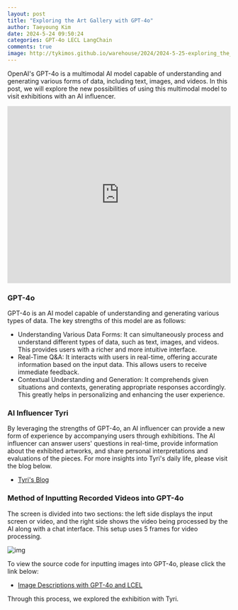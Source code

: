 ```yaml
---
layout: post
title: "Exploring the Art Gallery with GPT-4o"
author: Taeyoung Kim
date: 2024-5-24 09:50:24
categories: GPT-4o LECL LangChain
comments: true
image: http://tykimos.github.io/warehouse/2024/2024-5-25-exploring_the_art_gallery_with_gpt4o_title.jpg
---
```

OpenAI's GPT-4o is a multimodal AI model capable of understanding and generating various forms of data, including text, images, and videos. In this post, we will explore the new possibilities of using this multimodal model to visit exhibitions with an AI influencer.

<iframe width="100%" height="400" src="https://youtube.com/embed/t4hwcpwJyrk" title="YouTube video player" frameborder="0" allow="accelerometer; autoplay; clipboard-write; encrypted-media; gyroscope; picture-in-picture; web-share" allowfullscreen=""></iframe>

### GPT-4o

GPT-4o is an AI model capable of understanding and generating various types of data. The key strengths of this model are as follows:

* Understanding Various Data Forms: It can simultaneously process and understand different types of data, such as text, images, and videos. This provides users with a richer and more intuitive interface.
* Real-Time Q&A: It interacts with users in real-time, offering accurate information based on the input data. This allows users to receive immediate feedback.
* Contextual Understanding and Generation: It comprehends given situations and contexts, generating appropriate responses accordingly. This greatly helps in personalizing and enhancing the user experience.

### AI Influencer Tyri

By leveraging the strengths of GPT-4o, an AI influencer can provide a new form of experience by accompanying users through exhibitions. The AI influencer can answer users' questions in real-time, provide information about the exhibited artworks, and share personal interpretations and evaluations of the pieces. For more insights into Tyri's daily life, please visit the blog below.

* [Tyri's Blog](https://tyritarot.github.io/)

### Method of Inputting Recorded Videos into GPT-4o

The screen is divided into two sections: the left side displays the input screen or video, and the right side shows the video being processed by the AI along with a chat interface. This setup uses 5 frames for video processing.

![img](http://tykimos.github.io/warehouse/2024/2024-5-21-exploring_the_prester_john_exhibition_with_ai_influencer_tyri_1.jpg)

To view the source code for inputting images into GPT-4o, please click the link below:

* [Image Descriptions with GPT-4o and LCEL](https://tykimos.github.io/2024/05/15/image_descriptions_with_gpt_4o_and_lcel/)

Through this process, we explored the exhibition with Tyri.
